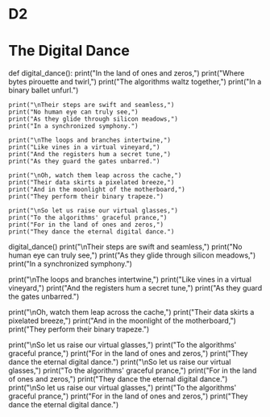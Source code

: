 # D2
# The Digital Dance

def digital_dance():
    print("In the land of ones and zeros,")
    print("Where bytes pirouette and twirl,")
    print("The algorithms waltz together,")
    print("In a binary ballet unfurl.")

    print("\nTheir steps are swift and seamless,")
    print("No human eye can truly see,")
    print("As they glide through silicon meadows,")
    print("In a synchronized symphony.")

    print("\nThe loops and branches intertwine,")
    print("Like vines in a virtual vineyard,")
    print("And the registers hum a secret tune,")
    print("As they guard the gates unbarred.")

    print("\nOh, watch them leap across the cache,")
    print("Their data skirts a pixelated breeze,")
    print("And in the moonlight of the motherboard,")
    print("They perform their binary trapeze.")

    print("\nSo let us raise our virtual glasses,")
    print("To the algorithms' graceful prance,")
    print("For in the land of ones and zeros,")
    print("They dance the eternal digital dance.")

digital_dance()
print("\nTheir steps are swift and seamless,")
print("No human eye can truly see,")
print("As they glide through silicon meadows,")
print("In a synchronized symphony.")

print("\nThe loops and branches intertwine,")
print("Like vines in a virtual vineyard,")
print("And the registers hum a secret tune,")
print("As they guard the gates unbarred.")

print("\nOh, watch them leap across the cache,")
print("Their data skirts a pixelated breeze,")
print("And in the moonlight of the motherboard,")
print("They perform their binary trapeze.")

print("\nSo let us raise our virtual glasses,")
print("To the algorithms' graceful prance,")
print("For in the land of ones and zeros,")
print("They dance the eternal digital dance.")
print("\nSo let us raise our virtual glasses,")
print("To the algorithms' graceful prance,")
print("For in the land of ones and zeros,")
print("They dance the eternal digital dance.")
print("\nSo let us raise our virtual glasses,")
print("To the algorithms' graceful prance,")
print("For in the land of ones and zeros,")
print("They dance the eternal digital dance.")
